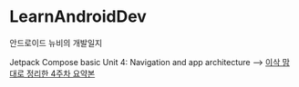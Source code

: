 # LearnAndroidDev
안드로이드 뉴비의 개발일지

Jetpack Compose basic
Unit 4: Navigation and app architecture -->
[이삭 맘대로 정리한 4주차 요약본](https://bitter-latency-758.notion.site/4-719b68dc317d4ae99f6c61d9ae87b448?pvs=4)
